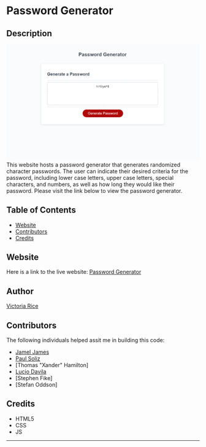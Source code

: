 # Password Generator 

## Description 
![alt text](./Develop/passwordGen.png)
This website hosts a password generator that generates randomized character passwords. The user can indicate their desired criteria for the password, including lower case letters, upper case letters, special characters, and numbers, as well as how long they would like their password. Please visit the link below to view the password generator.   


## Table of Contents 
* [Website](#website)
* [Contributors](#contributors)
* [Credits](#credits)

## Website
Here is a link to the live website:
[Password Generator](https://vtori37.github.io/password-generator/)


## Author
[Victoria Rice](https://github.com/vtori37)

## Contributors
The following individuals helped assit me in building this code:
* [Jamel James](https://github.com/jrj-srs)
* [Paul Soliz](https://github.com/ModiFir3)
* [Thomas "Xander" Hamilton]
* [Lucio Davila](https://github.com/Lucio-001)
* [Stephen Fike]
* [Stefan Oddson]

## Credits
* HTML5
* CSS 
* JS
--- 

